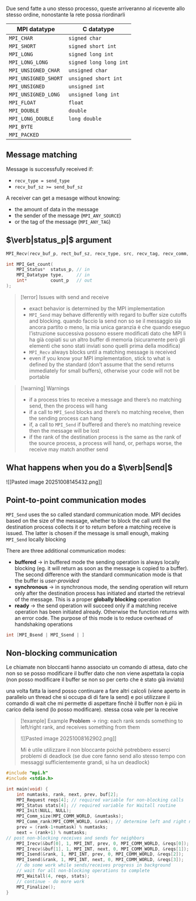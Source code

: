 Due send fatte a uno stesso processo, queste arriveranno al ricevente allo stesso ordine, nonostante la rete possa riordinarli


| MPI datatype         | C datatype             |
| -------------------- | ---------------------- |
| `MPI_CHAR`           | `signed char`          |
| `MPI_SHORT`          | `signed short int`     |
| `MPI_LONG`           | `signed long int`      |
| `MPI_LONG_LONG`      | `signed long long int` |
| `MPI_UNSIGNED_CHAR`  | `unsigned char`        |
| `MPI_UNSIGNED_SHORT` | `unsigned short int`   |
| `MPI_UNSIGNED`       | `unsigned int`         |
| `MPI_UNSIGNED_LONG`  | `unsigned long int`    |
| `MPI_FLOAT`          | `float`                |
| `MPI_DOUBLE`         | `double`               |
| `MPI_LONG_DOUBLE`    | `long double`          |
| `MPI_BYTE`           |                        |
| `MPI_PACKED`         |                        |

## Message matching
Message is successfully received if:
- `recv_type = send_type`
- `recv_buf_sz >= send_buf_sz`

A receiver can get a mesasge without knowing:
- the amount of data in the message
- the sender of the message (`MPI_ANY_SOURCE`)
- or the tag of the message (`MPI_ANY_TAG`)

## $\verb|status_p|$ argument

```c
MPI_Recv(recv_buf_p, rect_buf_sz, recv_type, src, recv_tag, recv_comm, &status);
```

```c
int MPI_Get_count(
	MPI_Status*  status_p, // in
	MPI_Datatype type,     // in
	int*         count_p   // out
);
```

>[!error] Issues with send and receive
>- exact behavior is determined by the MPI implementation
>- `MPI_Send` may behave differently with regard to buffer size cutoffs and blocking. quando faccio la send non so se il messaggio sia ancora partito o meno, la mia unica garanzia è che quando eseguo l’istruzione successiva possono essere modificati dato che MPI li ha già copiati su un altro buffer di memoria (sicuramente però gli elementi che sono stati inviati sono quelli prima della modifica)
>- `MPI_Recv` always blocks until a matching message is received
>- even if you know your MPI implementation, stick to what is defined by the standard (don’t assume that the send returns immediately for small buffers), otherwise your code will not be portable

>[!warning] Warnings
>- if a process tries to receive a message and there’s no matching send, then the process will hang
>- if a call to `MPI_Send` blocks and there’s no matching receive, then the sending process can hang
>- if, a call to `MPI_Send` if buffered and there’s no matching reveice then the message will be lost
>- if the rank of the destination process is the same as the rank of the source process, a process will hand, or, perhaps worse, the receive may match another send

## What happens when you do a $\verb|Send|$
![[Pasted image 20251008145432.png]]

## Point-to-point communication modes
`MPI_Send` uses the so called standard communication mode. MPI decides based on the size of the message, whether to block the call until the destination process collects it or to return before a matching receive is issued. The latter is chosen if the message is small enough, making `MPI_Send` locally blocking

There are three additional communication modes:
- **buffered** → in buffered mode the sending operation is always locally blocking (eg. it will return as soon as the message is copied to a buffer). The second difference with the standard communication mode is that the buffer is *user-provided*
- **synchronous** → in synchronous mode, the sending operation will return only after the destination process has initiated and started the retrieval of the message. This is a proper **globally blocking** operation
- **ready** → the send operation will succeed only if a matching receive operation has been initiated already. Otherwise the function returns with an error code. The purpose of this mode is to reduce overhead of handshaking operations

```c
int [MPI_Bsend | MPI_Ssend | ]
```

## Non-blocking communication
Le chiamate non bloccanti hanno associato un comando di attesa, dato che non so se posso modificare il buffer dato che non viene aspettata la copia (non posso modificare il buffer se non so per certo che è stato già inviato)

una volta fatta la isend posso continuare a fare  altri calcoli (viene aperto in parallelo un thread che si occupa di di fare la send) e poi utilizzare il comando di wait che mi permette di aspettare finchè il buffer non è più in carico della isend (lo posso modificare). stessa cosa vale per la receive

>[!example] Example
>**Problem** → ring: each rank sends something to left/right rank, and receives something from them
>
>![[Pasted image 20251008162902.png]]
>
>Mi è utile utilizzare il non bloccante poichè potrebbero esserci problemi di deadlock (se due core fanno send allo stesso tempo con messaggi sufficientemente grandi, si ha un deadlock)

```c
#include "mpi.h"
#include <stdio.h>

int main(void) {
	int numtasks, rank, next, prev, buf[2];
	MPI_Request reqs[4]; // required variable for non-blocking calls
	MPI_Status stats[4]; // required variable for Waitall routine
	MPI_Init(NULL, NULL);
	MPI_Comm_size(MPI_COMM_WORLD, &numtasks);
	MPI_Comm_rank(MPI_COMM_WORLD, &rank); // determine left and right neighbors
	prev = (rank-1+numtask) % numtasks;
	next = (rank+1) % numtasks;
// post non-blocking receives and sends for neighbors
	MPI_Irecv(&buf[0], 1, MPI_INT, prev, 0, MPI_COMM_WORLD, &reqs[0]);
	MPI_Irecv(&buf[1], 1, MPI_INT, next, 0, MPI_COMM_WORLD, &reqs[1]);
	MPI_Isend(&rank, 1, MPI_INT, prev, 0, MPI_COMM_WORLD, &reqs[2]);
	MPI_Isend(&rank, 1, MPI_INT, next, 0, MPI_COMM_WORLD, &reqs[3]);
	// do some work while sends/receives progress in background
	// wait for all non-blocking operations to complete
	MPI_Waitall(4, reqs, stats);
	// continue - do more work
	MPI_Finalize();
}
```